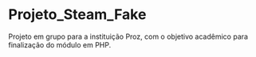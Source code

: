 # Projeto_Steam_Fake
 Projeto em grupo para a instituição Proz, com o objetivo acadêmico para finalização do módulo em PHP.
